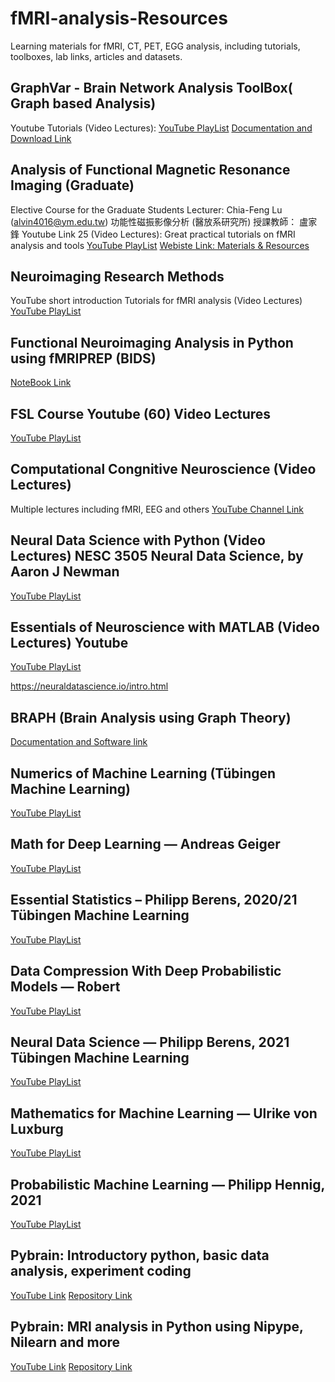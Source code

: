 # fMRI-analysis-Resources
Learning materials for fMRI, CT, PET, EGG analysis, including tutorials, toolboxes, lab links, articles and datasets.

## GraphVar - Brain Network Analysis ToolBox( Graph based Analysis)
Youtube Tutorials (Video Lectures): 
[YouTube PlayList](https://www.youtube.com/@graphvar9022)
[Documentation and Download Link](https://www.nitrc.org/projects/graphvar/#:~:text=%E2%80%9CGraphVar%E2%80%9D%20is%20a%20user%2D,and%20interactive%20exploration%20of%20results.)

## Analysis of Functional Magnetic Resonance Imaging (Graduate)
 Elective Course for the Graduate Students
Lecturer: Chia-Feng Lu (alvin4016@ym.edu.tw)
功能性磁振影像分析 (醫放系研究所)
授課教師： 盧家鋒
Youtube Link 25 (Video Lectures): Great practical tutorials on fMRI analysis and tools
[YouTube PlayList](https://www.youtube.com/playlist?list=PLx_IWc-RN82uKTWzgho2ARVGan8TNlb9d)
[Webiste Link: Materials & Resources](http://cflu.lab.nycu.edu.tw/CFLu_course_fMRIana.html)

## Neuroimaging Research Methods
YouTube short introduction Tutorials for fMRI analysis (Video Lectures)
[YouTube PlayList](https://www.youtube.com/@neuroimagingresearchmethods/playlists)

## Functional Neuroimaging Analysis in Python using fMRIPREP (BIDS)
[NoteBook Link](https://carpentries-incubator.github.io/SDC-BIDS-fMRI/aio/index.html)

## FSL Course Youtube (60) Video Lectures
[YouTube PlayList](https://www.youtube.com/playlist?list=PLvgasosJnUVl_bt8VbERUyCLU93OG31h_)

## Computational Congnitive Neuroscience (Video Lectures) 
Multiple lectures including fMRI, EEG and others
[YouTube Channel Link](https://www.youtube.com/@DirkOstwald)

## Neural Data Science with Python (Video Lectures) NESC 3505 Neural Data Science, by Aaron J Newman
[YouTube PlayList](https://www.youtube.com/playlist?list=PLtfEWMIgWS22MMZjPIzBRE2cHhMcvEKwp)

## Essentials of Neuroscience with MATLAB (Video Lectures) Youtube
[YouTube PlayList](https://www.youtube.com/playlist?list=PLn0OLiymPak1b2aYULx6hDVU7wSGEUJqw)

https://neuraldatascience.io/intro.html

## BRAPH (Brain Analysis using Graph Theory)
[Documentation and Software link](http://braph.org/software/)

## Numerics of Machine Learning (Tübingen Machine Learning)
[YouTube PlayList](https://www.youtube.com/playlist?list=PL05umP7R6ij2lwDdj7IkuHoP9vHlEcH0s)

## Math for Deep Learning — Andreas Geiger
[YouTube PlayList](https://www.youtube.com/playlist?list=PL05umP7R6ij0bo4UtMdzEJ6TiLOqj4ZCm)

## Essential Statistics – Philipp Berens, 2020/21 Tübingen Machine Learning
[YouTube PlayList](https://www.youtube.com/playlist?list=PL05umP7R6ij0Gw5SLIrOA1dMYScCx4oXT)

## Data Compression With Deep Probabilistic Models — Robert
[YouTube PlayList](https://www.youtube.com/playlist?list=PL05umP7R6ij0Mp1dW2HuXlb-UQIYnv8xK)

## Neural Data Science — Philipp Berens, 2021 Tübingen Machine Learning
[YouTube PlayList](https://www.youtube.com/playlist?list=PL05umP7R6ij3SxudmSWFL_zGh0BMrRdrx)

## Mathematics for Machine Learning — Ulrike von Luxburg 
[YouTube PlayList](https://www.youtube.com/playlist?list=PL05umP7R6ij1a6KdEy8PVE9zoCv6SlHRS)

## Probabilistic Machine Learning — Philipp Hennig, 2021
[YouTube PlayList](https://www.youtube.com/playlist?list=PL05umP7R6ij1tHaOFY96m5uX3J21a6yNd)

## Pybrain: Introductory python, basic data analysis, experiment coding
[YouTube Link](https://www.youtube.com/watch?v=yx3zRwOC6OQ&ab_channel=MRCCBU)
[Repository Link](https://github.com/esdalmaijer/PyBrain_Python_Intro)

## Pybrain: MRI analysis in Python using Nipype, Nilearn and more
[YouTube Link](https://www.youtube.com/watch?v=4FVGn8vodkc&ab_channel=MRCCBU)
[Repository Link](https://github.com/miykael/workshop_pybrain)
